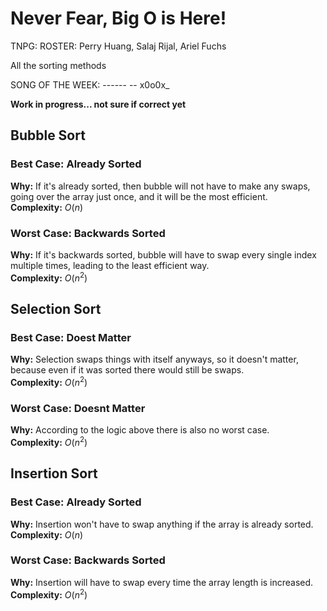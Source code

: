 # Never Fear, Big O is Here!

TNPG: 
ROSTER: Perry Huang, Salaj Rijal, Ariel Fuchs

All the sorting methods

SONG OF THE WEEK: ------ -- x0o0x_

**Work in progress... not sure if correct yet** <br>

## Bubble Sort

### **Best Case:** Already Sorted <br>
**Why:** If it's already sorted, then bubble will not have to make any swaps, going over the array just once, and it will be the most efficient. <br>
**Complexity:** $O(n)$

### **Worst Case:** Backwards Sorted <br>
**Why:** If it's backwards sorted, bubble will have to swap every single index multiple times, leading to the least efficient way.<br>
**Complexity:** $O(n^2)$

## Selection Sort

### **Best Case:** Doest Matter <br>
**Why:** Selection swaps things with itself anyways, so it doesn't matter, because even if it was sorted there would still be swaps.<br>
**Complexity:** $O(n^2)$

### **Worst Case:** Doesnt Matter <br>
**Why:** According to the logic above there is also no worst case.<br>
**Complexity:** $O(n^2)$

## Insertion Sort

### **Best Case:** Already Sorted <br>
**Why:** Insertion won't have to swap anything if the array is already sorted.<br>
**Complexity:** $O(n)$

### **Worst Case:** Backwards Sorted <br>
**Why:** Insertion will have to swap every time the array length is increased.<br>
**Complexity:** $O(n^2)$